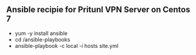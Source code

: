 ## Ansible recipie for Pritunl VPN Server on Centos 7 ##


* yum -y install ansible
* cd /ansible-playbooks
* ansible-playbook -c local -i hosts site.yml
